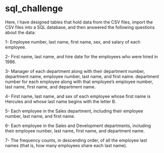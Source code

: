 # sql_challenge

Here, I have designed tables that hold  data from the CSV files, import the CSV files into a SQL database, and then answered the following questions about the data:

1- Employee number, last name, first name, sex, and salary of each employee.

2- First name, last name, and hire date for the employees who were hired in 1986.

3- Manager of each department along with their department number, department name, employee number, last name, and first name.
department number for each employee along with that employee’s employee number, last name, first name, and department name.

4- First name, last name, and sex of each employee whose first name is Hercules and whose last name begins with the letter B.

5- Each employee in the Sales department, including their employee number, last name, and first name.

6- Each employee in the Sales and Development departments, including their employee number, last name, first name, and department name.

7- The frequency counts, in descending order, of all the employee last names (that is, how many employees share each last name).
